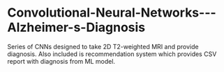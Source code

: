 # Convolutional-Neural-Networks---Alzheimer-s-Diagnosis
Series of CNNs designed to take 2D T2-weighted MRI and provide diagnosis. Also included is recommendation system which provides CSV report with diagnosis from ML model.
